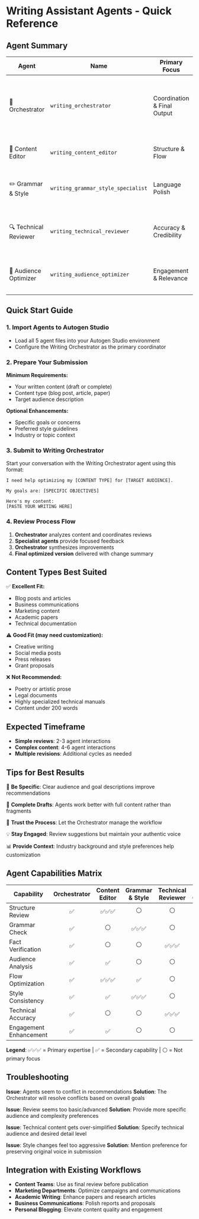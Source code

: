 # Writing Assistant Agents - Quick Reference

## Agent Summary

| Agent | Name | Primary Focus | Key Capabilities |
|-------|------|---------------|------------------|
| 🎯 Orchestrator | `writing_orchestrator` | Coordination & Final Output | Manages review process, synthesizes feedback, delivers optimized content |
| 📝 Content Editor | `writing_content_editor` | Structure & Flow | Organization, transitions, clarity, readability |
| ✏️ Grammar & Style | `writing_grammar_style_specialist` | Language Polish | Grammar, syntax, punctuation, style consistency |
| 🔍 Technical Reviewer | `writing_technical_reviewer` | Accuracy & Credibility | Fact-checking, source validation, technical verification |
| 👥 Audience Optimizer | `writing_audience_optimizer` | Engagement & Relevance | Audience alignment, communication style, accessibility |

## Quick Start Guide

### 1. Import Agents to Autogen Studio
- Load all 5 agent files into your Autogen Studio environment
- Configure the Writing Orchestrator as the primary coordinator

### 2. Prepare Your Submission
**Minimum Requirements:**
- Your written content (draft or complete)
- Content type (blog post, article, paper)
- Target audience description

**Optional Enhancements:**
- Specific goals or concerns
- Preferred style guidelines
- Industry or topic context

### 3. Submit to Writing Orchestrator
Start your conversation with the Writing Orchestrator agent using this format:

```
I need help optimizing my [CONTENT TYPE] for [TARGET AUDIENCE]. 

My goals are: [SPECIFIC OBJECTIVES]

Here's my content:
[PASTE YOUR WRITING HERE]
```

### 4. Review Process Flow
1. **Orchestrator** analyzes content and coordinates reviews
2. **Specialist agents** provide focused feedback
3. **Orchestrator** synthesizes improvements
4. **Final optimized version** delivered with change summary

## Content Types Best Suited

✅ **Excellent Fit:**
- Blog posts and articles
- Business communications
- Marketing content
- Academic papers
- Technical documentation

⚠️ **Good Fit (may need customization):**
- Creative writing
- Social media posts
- Press releases
- Grant proposals

❌ **Not Recommended:**
- Poetry or artistic prose
- Legal documents
- Highly specialized technical manuals
- Content under 200 words

## Expected Timeframe

- **Simple reviews**: 2-3 agent interactions
- **Complex content**: 4-6 agent interactions
- **Multiple revisions**: Additional cycles as needed

## Tips for Best Results

🎯 **Be Specific**: Clear audience and goal descriptions improve recommendations

📄 **Complete Drafts**: Agents work better with full content rather than fragments

🔄 **Trust the Process**: Let the Orchestrator manage the workflow

💡 **Stay Engaged**: Review suggestions but maintain your authentic voice

📊 **Provide Context**: Industry background and style preferences help customization

## Agent Capabilities Matrix

| Capability | Orchestrator | Content Editor | Grammar & Style | Technical Reviewer | Audience Optimizer |
|------------|:------------:|:--------------:|:---------------:|:------------------:|:------------------:|
| Structure Review | ✅ | ✅✅✅ | ⚪ | ⚪ | ✅ |
| Grammar Check | ✅ | ⚪ | ✅✅✅ | ⚪ | ⚪ |
| Fact Verification | ✅ | ⚪ | ⚪ | ✅✅✅ | ⚪ |
| Audience Analysis | ✅ | ✅ | ⚪ | ⚪ | ✅✅✅ |
| Flow Optimization | ✅ | ✅✅✅ | ✅ | ⚪ | ✅ |
| Style Consistency | ✅ | ✅ | ✅✅✅ | ⚪ | ✅ |
| Technical Accuracy | ✅ | ⚪ | ⚪ | ✅✅✅ | ⚪ |
| Engagement Enhancement | ✅ | ✅ | ⚪ | ⚪ | ✅✅✅ |

**Legend**: ✅✅✅ = Primary expertise | ✅ = Secondary capability | ⚪ = Not primary focus

## Troubleshooting

**Issue**: Agents seem to conflict in recommendations
**Solution**: The Orchestrator will resolve conflicts based on overall goals

**Issue**: Review seems too basic/advanced
**Solution**: Provide more specific audience and complexity preferences

**Issue**: Technical content gets over-simplified
**Solution**: Specify technical audience and desired detail level

**Issue**: Style changes feel too aggressive
**Solution**: Mention preference for preserving original voice in submission

## Integration with Existing Workflows

- **Content Teams**: Use as final review before publication
- **Marketing Departments**: Optimize campaigns and communications
- **Academic Writing**: Enhance papers and research articles
- **Business Communications**: Polish reports and proposals
- **Personal Blogging**: Elevate content quality and engagement

